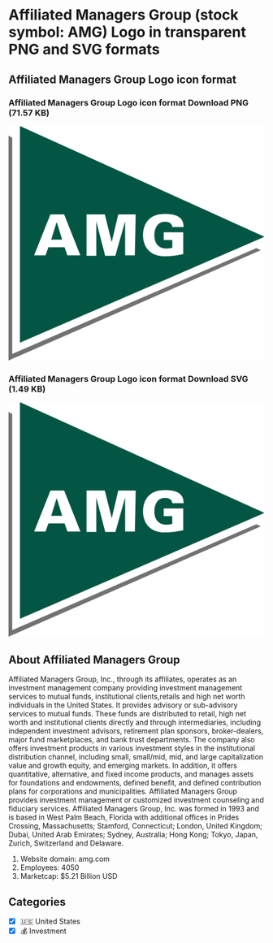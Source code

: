 # Affiliated Managers Group (stock symbol: AMG) Logo in transparent PNG and SVG formats

## Affiliated Managers Group Logo icon format

### Affiliated Managers Group Logo icon format Download PNG (71.57 KB)

![Affiliated Managers Group Logo icon format Download PNG (71.57 KB)](/img/orig/AMG-ba8e6861.png)

### Affiliated Managers Group Logo icon format Download SVG (1.49 KB)

![Affiliated Managers Group Logo icon format Download SVG (1.49 KB)](/img/orig/AMG-9d0e979d.svg)

## About Affiliated Managers Group

Affiliated Managers Group, Inc., through its affiliates, operates as an investment management company providing investment management services to mutual funds, institutional clients,retails and high net worth individuals in the United States. It provides advisory or sub-advisory services to mutual funds. These funds are distributed to retail, high net worth and institutional clients directly and through intermediaries, including independent investment advisors, retirement plan sponsors, broker-dealers, major fund marketplaces, and bank trust departments. The company also offers investment products in various investment styles in the institutional distribution channel, including small, small/mid, mid, and large capitalization value and growth equity, and emerging markets. In addition, it offers quantitative, alternative, and fixed income products, and manages assets for foundations and endowments, defined benefit, and defined contribution plans for corporations and municipalities. Affiliated Managers Group provides investment management or customized investment counseling and fiduciary services. Affiliated Managers Group, Inc. was formed in 1993 and is based in West Palm Beach, Florida with additional offices in Prides Crossing, Massachusetts; Stamford, Connecticut; London, United Kingdom; Dubai, United Arab Emirates; Sydney, Australia; Hong Kong; Tokyo, Japan, Zurich, Switzerland and Delaware.

1. Website domain: amg.com
2. Employees: 4050
3. Marketcap: $5.21 Billion USD


## Categories
- [x] 🇺🇸 United States
- [x] 💰 Investment
